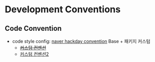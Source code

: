 # Development Conventions
## Code Convention
- code style config: [naver hackday convention](https://github.com/naver/hackday-conventions-java/blob/master/rule-config/naver-intellij-formatter.xml) Base + 패키지 커스텀
    - [~~커스텀 컨벤션~~](./Naver-coding-convention-v1.2-Custom.xml)
    - [커스텀 컨벤션2](./Naver-coding-convention-v1.2-Custom2.xml)